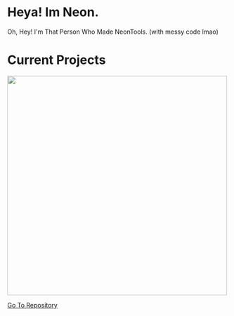 # Heya! Im Neon.
Oh, Hey! I'm That Person Who Made NeonTools. (with messy code lmao)

# Current Projects
<p align="left">
  <img src="https://user-images.githubusercontent.com/75762177/218417955-2d18d21f-32ad-4f9b-b9b0-9e68fbc5812f.png" width="500" />
  
  [Go To Repository](https://github.com/PixelNetNeon/NeonTools/)
</p>

